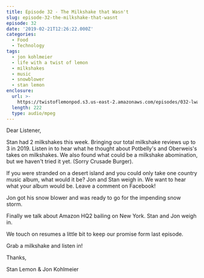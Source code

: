 ```yaml
---
title: Episode 32 - The Milkshake that Wasn't
slug: episode-32-the-milkshake-that-wasnt
episode: 32
date: '2019-02-21T12:26:22.000Z'
categories:
  - Food
  - Technology
tags:
  - jon kohlmeier
  - life with a twist of lemon
  - milkshakes
  - music
  - snowblower
  - stan lemon
enclosure:
  url: >-
    https://twistoflemonpod.s3.us-east-2.amazonaws.com/episodes/032-lwatol-20190221.mp3
  length: 222
  type: audio/mpeg
---
```


Dear Listener,

Stan had 2 milkshakes this week. Bringing our total milkshake reviews up to 3 in 2019. Listen in to hear what he thought about Potbelly's and Oberweis's takes on milkshakes. We also found what could be a milkshake abomination, but we haven't tried it yet. (Sorry Crusade Burger).

If you were stranded on a desert island and you could only take one country music album, what would it be? Jon and Stan weigh in. We want to hear what your album would be. Leave a comment on Facebook!

Jon got his snow blower and was ready to go for the impending snow storm.

Finally we talk about Amazon HQ2 bailing on New York. Stan and Jon weigh in.

We touch on resumes a little bit to keep our promise form last episode.

Grab a milkshake and listen in!

Thanks,

Stan Lemon & Jon Kohlmeier


